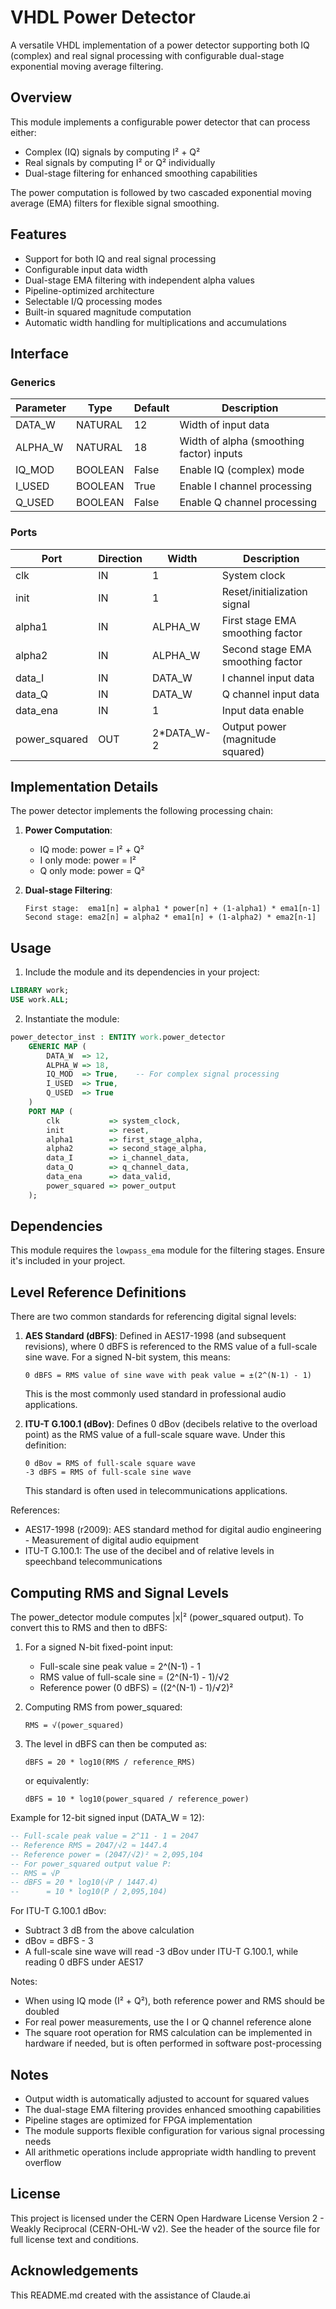 # VHDL Power Detector

A versatile VHDL implementation of a power detector supporting both IQ (complex) and real signal processing with configurable dual-stage exponential moving average filtering.


## Overview

This module implements a configurable power detector that can process either:
- Complex (IQ) signals by computing I² + Q²
- Real signals by computing I² or Q² individually
- Dual-stage filtering for enhanced smoothing capabilities

The power computation is followed by two cascaded exponential moving average (EMA) filters for flexible signal smoothing.


## Features

- Support for both IQ and real signal processing
- Configurable input data width
- Dual-stage EMA filtering with independent alpha values
- Pipeline-optimized architecture
- Selectable I/Q processing modes
- Built-in squared magnitude computation
- Automatic width handling for multiplications and accumulations


## Interface

### Generics

| Parameter | Type    | Default | Description |
|-----------|---------|---------|-------------|
| DATA_W    | NATURAL | 12      | Width of input data |
| ALPHA_W   | NATURAL | 18      | Width of alpha (smoothing factor) inputs |
| IQ_MOD    | BOOLEAN | False   | Enable IQ (complex) mode |
| I_USED    | BOOLEAN | True    | Enable I channel processing |
| Q_USED    | BOOLEAN | False   | Enable Q channel processing |

### Ports

| Port           | Direction | Width          | Description |
|----------------|-----------|----------------|-------------|
| clk            | IN        | 1              | System clock |
| init           | IN        | 1              | Reset/initialization signal |
| alpha1         | IN        | ALPHA_W        | First stage EMA smoothing factor |
| alpha2         | IN        | ALPHA_W        | Second stage EMA smoothing factor |
| data_I         | IN        | DATA_W         | I channel input data |
| data_Q         | IN        | DATA_W         | Q channel input data |
| data_ena       | IN        | 1              | Input data enable |
| power_squared  | OUT       | 2*DATA_W-2     | Output power (magnitude squared) |


## Implementation Details

The power detector implements the following processing chain:

1. **Power Computation**:
   - IQ mode: power = I² + Q²
   - I only mode: power = I²
   - Q only mode: power = Q²

2. **Dual-stage Filtering**:
   ```
   First stage:  ema1[n] = alpha1 * power[n] + (1-alpha1) * ema1[n-1]
   Second stage: ema2[n] = alpha2 * ema1[n] + (1-alpha2) * ema2[n-1]
   ```


## Usage

1. Include the module and its dependencies in your project:
```vhdl
LIBRARY work;
USE work.ALL;
```

2. Instantiate the module:
```vhdl
power_detector_inst : ENTITY work.power_detector
    GENERIC MAP (
        DATA_W  => 12,
        ALPHA_W => 18,
        IQ_MOD  => True,    -- For complex signal processing
        I_USED  => True,
        Q_USED  => True
    )
    PORT MAP (
        clk           => system_clock,
        init          => reset,
        alpha1        => first_stage_alpha,
        alpha2        => second_stage_alpha,
        data_I        => i_channel_data,
        data_Q        => q_channel_data,
        data_ena      => data_valid,
        power_squared => power_output
    );
```


## Dependencies

This module requires the `lowpass_ema` module for the filtering stages. Ensure it's included in your project.


## Level Reference Definitions

There are two common standards for referencing digital signal levels:

1. **AES Standard (dBFS)**: Defined in AES17-1998 (and subsequent revisions), where 0 dBFS is referenced to the RMS value of a full-scale sine wave. For a signed N-bit system, this means:
   ```
   0 dBFS = RMS value of sine wave with peak value = ±(2^(N-1) - 1)
   ```
   This is the most commonly used standard in professional audio applications.

2. **ITU-T G.100.1 (dBov)**: Defines 0 dBov (decibels relative to the overload point) as the RMS value of a full-scale square wave. Under this definition:
   ```
   0 dBov = RMS of full-scale square wave
   -3 dBFS = RMS of full-scale sine wave
   ```
   This standard is often used in telecommunications applications.

References:
- AES17-1998 (r2009): AES standard method for digital audio engineering - Measurement of digital audio equipment
- ITU-T G.100.1: The use of the decibel and of relative levels in speechband telecommunications


## Computing RMS and Signal Levels

The power_detector module computes |x|² (power_squared output). To convert this to RMS and then to dBFS:

1. For a signed N-bit fixed-point input:
   - Full-scale sine peak value = 2^(N-1) - 1
   - RMS value of full-scale sine = (2^(N-1) - 1)/√2
   - Reference power (0 dBFS) = ((2^(N-1) - 1)/√2)²

2. Computing RMS from power_squared:
   ```
   RMS = √(power_squared)
   ```

3. The level in dBFS can then be computed as:
   ```
   dBFS = 20 * log10(RMS / reference_RMS)
   ```
   or equivalently:
   ```
   dBFS = 10 * log10(power_squared / reference_power)
   ```

Example for 12-bit signed input (DATA_W = 12):
```vhdl
-- Full-scale peak value = 2^11 - 1 = 2047
-- Reference RMS = 2047/√2 ≈ 1447.4
-- Reference power = (2047/√2)² ≈ 2,095,104
-- For power_squared output value P:
-- RMS = √P
-- dBFS = 20 * log10(√P / 1447.4)
--      = 10 * log10(P / 2,095,104)
```

For ITU-T G.100.1 dBov:
- Subtract 3 dB from the above calculation
- dBov = dBFS - 3
- A full-scale sine wave will read -3 dBov under ITU-T G.100.1, while reading 0 dBFS under AES17

Notes:
- When using IQ mode (I² + Q²), both reference power and RMS should be doubled
- For real power measurements, use the I or Q channel reference alone
- The square root operation for RMS calculation can be implemented in hardware if needed, but is often performed in software post-processing


## Notes

- Output width is automatically adjusted to account for squared values
- The dual-stage EMA filtering provides enhanced smoothing capabilities
- Pipeline stages are optimized for FPGA implementation
- The module supports flexible configuration for various signal processing needs
- All arithmetic operations include appropriate width handling to prevent overflow


## License

This project is licensed under the CERN Open Hardware License Version 2 - Weakly Reciprocal (CERN-OHL-W v2). See the header of the source file for full license text and conditions.


## Acknowledgements

This README.md created with the assistance of Claude.ai
